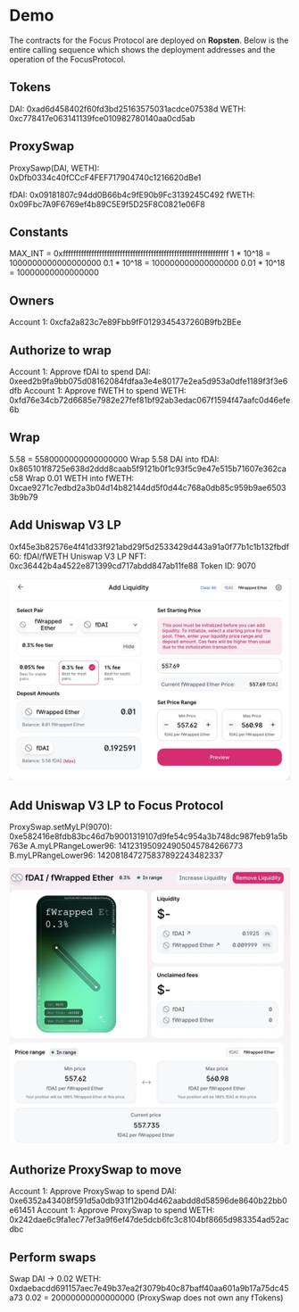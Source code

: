 # Demo

The contracts for the Focus Protocol are deployed on **Ropsten**. Below is the entire calling sequence which shows the deployment addresses and the operation of the FocusProtocol.

## Tokens

DAI: 0xad6d458402f60fd3bd25163575031acdce07538d
WETH: 0xc778417e063141139fce010982780140aa0cd5ab

## ProxySwap

ProxySawp(DAI, WETH): 0xDfb0334c40fCCcF4FEF717904740c1216620dBe1

fDAI: 0x09181807c94dd0B66b4c9fE90b9Fc3139245C492
fWETH: 0x09Fbc7A9F6769ef4b89C5E9f5D25F8C0821e06F8

## Constants

MAX_INT = 0xffffffffffffffffffffffffffffffffffffffffffffffffffffffffffffffff
1 * 10^18  = 1000000000000000000
0.1 * 10^18 = 100000000000000000
0.01 * 10^18 = 10000000000000000

## Owners

Account 1: 0xcfa2a823c7e89Fbb9fF0129345437260B9fb2BEe

## Authorize to wrap

Account 1: Approve fDAI to spend DAI: 0xeed2b9fa9bb075d08162084fdfaa3e4e80177e2ea5d953a0dfe1189f3f3e6dfb
Account 1: Approve fWETH to spend WETH: 0xfd76e34cb72d6685e7982e27fef81bf92ab3edac067f1594f47aafc0d46efe6b

## Wrap
5.58 = 5580000000000000000
Wrap 5.58 DAI into fDAI: 0x865101f8725e638d2ddd8caab5f9121b0f1c93f5c9e47e515b71607e362cac58
Wrap 0.01 WETH into fWETH: 0xcae9271c7edbd2a3b04d14b82144dd5f0d44c768a0db85c959b9ae65033b9b79

## Add Uniswap V3 LP

0xf45e3b82576e4f41d33f921abd29f5d2533429d443a91a0f77b1c1b132fbdf60:
    fDAI/fWETH Uniswap V3 LP NFT: 0xc36442b4a4522e871399cd717abdd847ab11fe88 Token ID: 9070

![Add Uniswap V3 LP](Add_fWETH-fDAI_liquidity.jpg)

## Add Uniswap V3 LP to Focus Protocol

ProxySwap.setMyLP(9070): 0xe582416e8fdb83bc46d7b9001319107d9fe54c954a3b748dc987feb91a5b763e
A.myLPRangeLower96: 141231950924905045784266773
B.myLPRangeLower96: 142081847275837892243482337

![Uniswap V3 LP status 1](UV3_LP_status1.jpg)


## Authorize ProxySwap to move

Account 1: Approve ProxySwap to spend DAI: 0xe6352a43408f591d5a0db931f12b04d462aabdd8d58596de8640b22bb0e61451
Account 1: Approve ProxySwap to spend WETH: 0x242dae6c9fa1ec77ef3a9f6ef47de5dcb6fc3c8104bf8665d983354ad52acdbc

## Perform swaps

Swap DAI -> 0.02 WETH: 0xdaebacdd691157aec7e49b37ea2f3079b40c87baff40aa601a9b17a75dc45a73
0.02 = 20000000000000000
(ProxySwap does not own any fTokens)